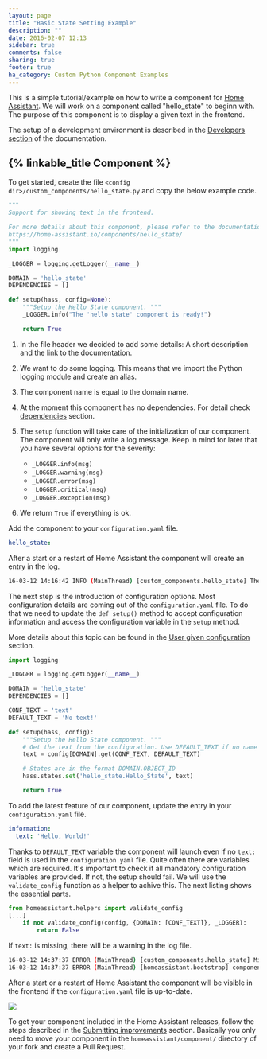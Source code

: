 ```yaml
---
layout: page
title: "Basic State Setting Example"
description: ""
date: 2016-02-07 12:13
sidebar: true
comments: false
sharing: true
footer: true
ha_category: Custom Python Component Examples
---
```


This is a simple tutorial/example on how to write a component for [Home Assistant](https://home-assistant.io/). We will work on a component called "hello_state" to beginn with. The purpose of this component is to display a given text in the frontend. 

The setup of a development environment is described in the [Developers section](/developers/#starting-development) of the documentation.

## {% linkable_title Component %}

To get started, create the file `<config dir>/custom_components/hello_state.py` and copy the below example code.

```python
"""
Support for showing text in the frontend.

For more details about this component, please refer to the documentation at
https://home-assistant.io/components/hello_state/
"""
import logging

_LOGGER = logging.getLogger(__name__)

DOMAIN = 'hello_state'
DEPENDENCIES = []

def setup(hass, config=None):
    """Setup the Hello State component. """
    _LOGGER.info("The 'hello state' component is ready!")

    return True
```

1. In the file header we decided to add some details: A short description and the link to the documentation. 
2. We want to do some logging. This means that we import the Python logging module and create an alias.
3. The component name is equal to the domain name.
4. At the moment this component has no dependencies. For detail check [dependencies](/developers/creating_components/#dependencies) section.
5. The `setup` function will take care of the initialization of our component.
   The component will only write a log message. Keep in mind for later that you have several options for the severity:

   - `_LOGGER.info(msg)`
   - `_LOGGER.warning(msg)`
   - `_LOGGER.error(msg)`
   - `_LOGGER.critical(msg)`
   - `_LOGGER.exception(msg)`

7. We return `True` if everything is ok.

Add the component to your `configuration.yaml` file.

```yaml
hello_state:
```

After a start or a restart of Home Assistant the component will create an entry in the log.

```bash
16-03-12 14:16:42 INFO (MainThread) [custom_components.hello_state] The 'hello state' component is ready!
```

The next step is the introduction of configuration options. Most configuration details are coming out of the `configuration.yaml` file. To do that we need to update the `def setup()` method to accept configuration information and access the configuration variable in the `setup` method.

More details about this topic can be found in the [User given configuration](/developers/creating_components/#config-user-given-configuration) section.

```python
import logging

_LOGGER = logging.getLogger(__name__)

DOMAIN = 'hello_state'
DEPENDENCIES = []

CONF_TEXT = 'text'
DEFAULT_TEXT = 'No text!'

def setup(hass, config):
    """Setup the Hello State component. """
    # Get the text from the configuration. Use DEFAULT_TEXT if no name is provided.
    text = config[DOMAIN].get(CONF_TEXT, DEFAULT_TEXT)

    # States are in the format DOMAIN.OBJECT_ID
    hass.states.set('hello_state.Hello_State', text)

    return True
```

To add the latest feature of our component, update the entry in your `configuration.yaml` file.

```yaml
information:
  text: 'Hello, World!'
```

Thanks to `DEFAULT_TEXT` variable the component will launch even if no `text:` field is used in the `configuration.yaml` file. Quite often there are variables which are required. It's important to check if all mandatory configuration variables are provided. If not, the setup should fail. We will use the `validate_config` function as a helper to achive this. The next listing shows the essential parts.

```python
from homeassistant.helpers import validate_config
[...]
    if not validate_config(config, {DOMAIN: [CONF_TEXT]}, _LOGGER):
        return False
```

If `text:` is missing, there will be a warning in the log file.

```bash
16-03-12 14:37:37 ERROR (MainThread) [custom_components.hello_state] Missing required configuration items in hello_state: text
16-03-12 14:37:37 ERROR (MainThread) [homeassistant.bootstrap] component hello_state failed to initialize
```

After a start or a restart of Home Assistant the component will be visible in the frontend if the `configuration.yaml` file is up-to-date.

<p class='img'>
<img src='/images/screenshots/create-component01.png' />
</p>

To get your component included in the Home Assistant releases, follow the steps described in the [Submitting improvements](https://home-assistant.io/developers/#submitting-improvements) section. Basically you only need to move your component in the `homeassistant/component/` directory of your fork and create a Pull Request.

